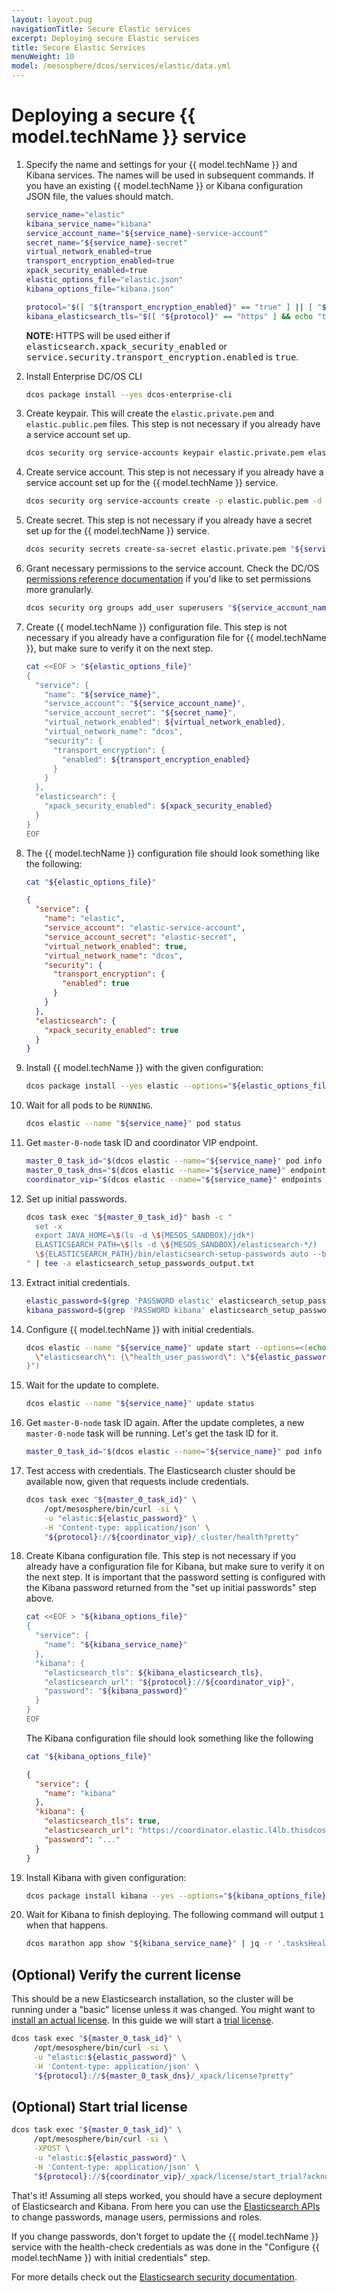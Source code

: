 ```yaml
---
layout: layout.pug
navigationTitle: Secure Elastic services    
excerpt: Deploying secure Elastic services
title: Secure Elastic Services
menuWeight: 10
model: /mesosphere/dcos/services/elastic/data.yml
---
```


# Deploying a secure {{ model.techName }} service

1. Specify the name and settings for your {{ model.techName }} and Kibana services. The names will be used in subsequent commands. If you have an existing {{ model.techName }} or Kibana configuration JSON file, the values should match.

    ```bash
    service_name="elastic"
    kibana_service_name="kibana"
    service_account_name="${service_name}-service-account"
    secret_name="${service_name}-secret"
    virtual_network_enabled=true
    transport_encryption_enabled=true
    xpack_security_enabled=true
    elastic_options_file="elastic.json"
    kibana_options_file="kibana.json"
    ```

    ```bash
    protocol="$([ "${transport_encryption_enabled}" == "true" ] || [ "${xpack_security_enabled}" == "true" ] && echo "https" || echo "http")"
    kibana_elasticsearch_tls="$([ "${protocol}" == "https" ] && echo "true" || echo "false")"
    ```
    <p class="message--note"><strong>NOTE: </strong>HTTPS will be used either if <tt>elasticsearch.xpack_security_enabled</tt> or <tt>service.security.transport_encryption.enabled</tt> is <tt>true</tt>.</p>

1. Install Enterprise DC/OS CLI

    ```bash
    dcos package install --yes dcos-enterprise-cli
    ```

1. Create keypair. This will create the `elastic.private.pem` and `elastic.public.pem` files. This step is not necessary if you already have a service account set up.

    ```bash
    dcos security org service-accounts keypair elastic.private.pem elastic.public.pem
    ```

1. Create service account. This step is not necessary if you already have a service account set up for the {{ model.techName }} service.

    ```bash
    dcos security org service-accounts create -p elastic.public.pem -d "${service_name} service account" "${service_account_name}"
    ```

1. Create secret. This step is not necessary if you already have a secret set up for the {{ model.techName }} service.

    ```bash
    dcos security secrets create-sa-secret elastic.private.pem "${service_account_name}" "${secret_name}"
    ```

1. Grant necessary permissions to the service account. Check the DC/OS [permissions reference documentation](https://docs.d2iq.com/mesosphere/dcos/1.13/security/ent/perms-reference/) if you'd like to set permissions more granularly.

    ```bash
    dcos security org groups add_user superusers "${service_account_name}"
    ```

1. Create {{ model.techName }} configuration file. This step is not necessary if you already have a configuration file for {{ model.techName }}, but make sure to verify it on the next step.

    ```bash
    cat <<EOF > "${elastic_options_file}"
    {
      "service": {
        "name": "${service_name}",
        "service_account": "${service_account_name}",
        "service_account_secret": "${secret_name}",
        "virtual_network_enabled": ${virtual_network_enabled},
        "virtual_network_name": "dcos",
        "security": {
          "transport_encryption": {
            "enabled": ${transport_encryption_enabled}
          }
        }
      },
      "elasticsearch": {
        "xpack_security_enabled": ${xpack_security_enabled}
      }
    }
    EOF
    ```

1. The {{ model.techName }} configuration file should look something like the following:

    ```bash
    cat "${elastic_options_file}"
    ```

    ```json
    {
      "service": {
        "name": "elastic",
        "service_account": "elastic-service-account",
        "service_account_secret": "elastic-secret",
        "virtual_network_enabled": true,
        "virtual_network_name": "dcos",
        "security": {
          "transport_encryption": {
            "enabled": true
          }
        }
      },
      "elasticsearch": {
        "xpack_security_enabled": true
      }
    }
    ```

1. Install {{ model.techName }} with the given configuration:

    ```bash
    dcos package install --yes elastic --options="${elastic_options_file}"
    ```

1. Wait for all pods to be `RUNNING`.

    ```bash
    dcos elastic --name "${service_name}" pod status
    ```

1. Get `master-0-node` task ID and coordinator VIP endpoint.

    ```bash
    master_0_task_id="$(dcos elastic --name="${service_name}" pod info master-0 | jq -r '.[0].info.taskId.value')"
    master_0_task_dns="$(dcos elastic --name="${service_name}" endpoints master-http | jq -r '.dns[0]')"
    coordinator_vip="$(dcos elastic --name="${service_name}" endpoints coordinator-http | jq -r '.vip')"
    ```

1. Set up initial passwords.

    ```bash
    dcos task exec "${master_0_task_id}" bash -c "
      set -x
      export JAVA_HOME=\$(ls -d \${MESOS_SANDBOX}/jdk*)
      ELASTICSEARCH_PATH=\$(ls -d \${MESOS_SANDBOX}/elasticsearch-*/)
      \${ELASTICSEARCH_PATH}/bin/elasticsearch-setup-passwords auto --batch --verbose --url ${protocol}://${master_0_task_dns}
    " | tee -a elasticsearch_setup_passwords_output.txt
    ```

1. Extract initial credentials.

    ```bash
    elastic_password=$(grep 'PASSWORD elastic' elasticsearch_setup_passwords_output.txt | awk -F' = ' '{print $2}' | tail -n1)
    kibana_password=$(grep 'PASSWORD kibana' elasticsearch_setup_passwords_output.txt | awk -F' = ' '{print $2}' | tail -n1)
    ```

1. Configure {{ model.techName }} with initial credentials.

    ```bash
    dcos elastic --name "${service_name}" update start --options=<(echo "{
      \"elasticsearch\": {\"health_user_password\": \"${elastic_password}\"}
    }")
    ```

1. Wait for the update to complete.

    ```bash
    dcos elastic --name "${service_name}" update status
    ```

1. Get `master-0-node` task ID again. After the update completes, a new `master-0-node` task will be running. Let's get the task ID for it.

    ```bash
    master_0_task_id="$(dcos elastic --name="${service_name}" pod info master-0 | jq -r '.[0].info.taskId.value')"
    ```

1. Test access with credentials. The Elasticsearch cluster should be available now, given that requests include credentials.

    ```bash
    dcos task exec "${master_0_task_id}" \
        /opt/mesosphere/bin/curl -si \
        -u "elastic:${elastic_password}" \
        -H 'Content-type: application/json' \
        "${protocol}://${coordinator_vip}/_cluster/health?pretty"
    ```

1. Create Kibana configuration file. This step is not necessary if you already have a configuration file for Kibana, but make sure to verify it on the next step. It is important that the password setting is configured with the Kibana password returned from the "set up initial passwords" step above.

    ```bash
    cat <<EOF > "${kibana_options_file}"
    {
      "service": {
        "name": "${kibana_service_name}"
      },
      "kibana": {
        "elasticsearch_tls": ${kibana_elasticsearch_tls},
        "elasticsearch_url": "${protocol}://${coordinator_vip}",
        "password": "${kibana_password}"
      }
    }
    EOF
    ```

    The Kibana configuration file should look something like the following

    ```bash
    cat "${kibana_options_file}"
    ```

    ```json
    {
      "service": {
        "name": "kibana"
      },
      "kibana": {
        "elasticsearch_tls": true,
        "elasticsearch_url": "https://coordinator.elastic.l4lb.thisdcos.directory:9200",
        "password": "..."
      }
    }
    ```

1. Install Kibana with given configuration:

    ```bash
    dcos package install kibana --yes --options="${kibana_options_file}"
    ```

1. Wait for Kibana to finish deploying. The following command will output `1` when that happens.

    ```bash
    dcos marathon app show "${kibana_service_name}" | jq -r '.tasksHealthy'
    ```

## (Optional) Verify the current license

This should be a new Elasticsearch installation, so the cluster will be running under a "basic" license unless it was changed. You might want to [install an actual license](https://www.elastic.co/guide/en/elasticsearch/reference/7.6/update-license.html). In this guide we will start a [trial license](https://www.elastic.co/guide/en/elasticsearch/reference/7.6/start-trial.html).

```bash
dcos task exec "${master_0_task_id}" \
     /opt/mesosphere/bin/curl -si \
     -u "elastic:${elastic_password}" \
     -H 'Content-type: application/json' \
     "${protocol}://${master_0_task_dns}/_xpack/license?pretty"
```

## (Optional) Start trial license

```bash
dcos task exec "${master_0_task_id}" \
     /opt/mesosphere/bin/curl -si \
     -XPOST \
     -u "elastic:${elastic_password}" \
     -H 'Content-type: application/json' \
     "${protocol}://${coordinator_vip}/_xpack/license/start_trial?acknowledge=true&pretty"
```

That's it! Assuming all steps worked, you should have a secure deployment of Elasticsearch and Kibana. From here you can use the [Elasticsearch APIs](https://www.elastic.co/guide/en/elasticsearch/reference/7.6/security-api.html) to change passwords, manage users, permissions and roles.

If you change passwords, don't forget to update the {{ model.techName }} service with the health-check credentials as was done in the "Configure {{ model.techName }} with initial credentials" step.

For more details check out the [Elasticsearch security documentation](https://www.elastic.co/guide/en/elasticsearch/reference/current/configuring-security.html).


